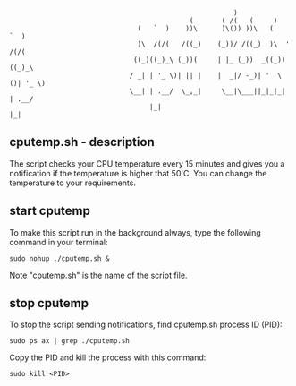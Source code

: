                                                             )                     
                                                 (       ( /(   (     )           
                                    (   `  )    ))\      )\()) ))\   (     `  )   
                                    )\  /(/(   /((_)    (_))/ /((_)  )\  ' /(/(   
                                   ((_)((_)_\ (_))(     | |_ (_))  _((_)) ((_)_\  
                                  / _| | '_ \)| || |    |  _|/ -_)| '  \()| '_ \) 
                                  \__| | .__/  \_,_|     \__|\___||_|_|_| | .__/  
                                       |_|                                |_|     


## cputemp.sh - description

The script checks your CPU temperature every 15 minutes and gives you a notification if the temperature is higher that 50'C.
You can change the temperature to your requirements.

## start cputemp
To make this script run in the background always, type the following command in your terminal:

    sudo nohup ./cputemp.sh &

Note "cputemp.sh" is the name of the script file.

## stop cputemp

To stop the script sending notifications, find cputemp.sh process ID (PID):

    sudo ps ax | grep ./cputemp.sh

Copy the PID and kill the process with this command:  

    sudo kill <PID>

